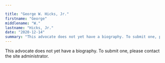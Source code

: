 ```yaml
---

title: "George W. Hicks, Jr."
firstname: "George"
middlename: "W."
lastname: "Hicks, Jr."
date: "2020-12-14"
summary: "This advocate does not yet have a biography. To submit one, please contact the site administrator."
---
```

This advocate does not yet have a biography. To submit one, please contact the site administrator.


